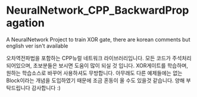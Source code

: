 # NeuralNetwork_CPP_BackwardPropagation
A NeuralNetwork Project to train XOR gate, there are korean comments but english ver isn't available

오차역전파법을 포함하는 CPP뉴럴 네트워크 라이브러리입니다.
모든 코드가 주석처리 되어있으며, 초보분들은 보시면 도움이 많이 되실 것 입니다.
XOR게이트를 학습하며, 원하는 학습소스로 바꾸어 사용하셔도 무방합니다.
아무래도 다른 예제들에는 없는 Block이라는 개념을 도입하였기 때문에 조금 혼동이 올 수도 있을것 같습니다. 양해 부탁드립니다
감사합니다 :)
